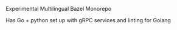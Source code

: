 Experimental Multilingual Bazel Monorepo

Has Go + python set up with gRPC services and linting for Golang

